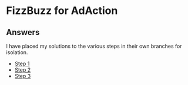 # FizzBuzz for AdAction

## Answers
I have placed my solutions to the various steps in their own branches for isolation.

* [Step 1](https://github.com/bsamaripa/adaction-fizzbuzz/tree/step1)
* [Step 2](https://github.com/bsamaripa/adaction-fizzbuzz/tree/step2)
* [Step 3](https://github.com/bsamaripa/adaction-fizzbuzz/tree/step3)